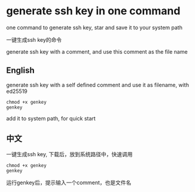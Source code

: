 # generate ssh key in one command

one command to generate ssh key, star and save it to your system path

一键生成ssh key的命令

generate ssh key with a comment, and use this comment as the file name

## English

generate ssh key with a self defined comment and use it as filename, with ed25519

```
chmod +x genkey
genkey
```

add it to system path, for quick start

## 中文

一键生成ssh key, 下载后，放到系统路径中，快速调用

```
chmod +x genkey
genkey
```

运行genkey后，提示输入一个comment，也是文件名



